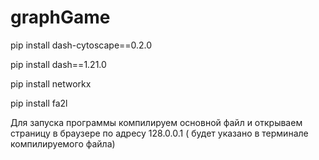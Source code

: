 # graphGame
pip install dash-cytoscape==0.2.0

pip install dash==1.21.0

pip install networkx

pip install fa2l

Для запуска программы компилируем основной файл и открываем страницу в браузере по адресу 128.0.0.1 ( будет указано в терминале компилируемого файла)
